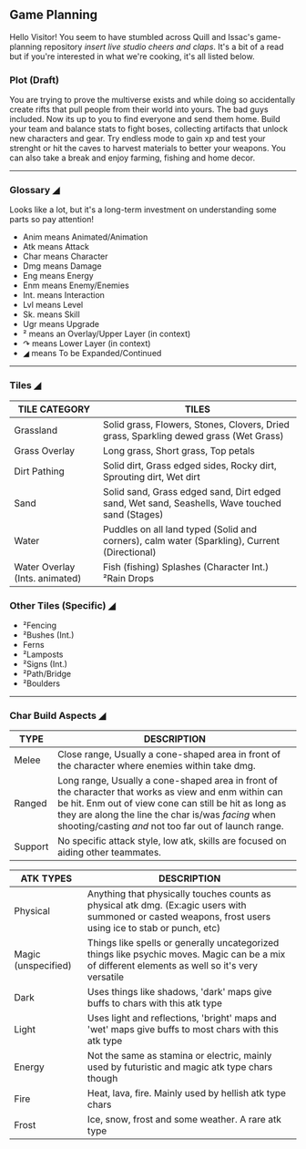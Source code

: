 ## Game Planning
Hello Visitor! You seem to have stumbled across Quill and Issac's game-planning repository _insert live studio cheers and claps_. It's a bit of a read but if you're interested in what we're cooking, it's all listed below.

### Plot (Draft)
You are trying to prove the multiverse exists and while doing so accidentally create rifts that pull people from their world into yours. The bad guys included. Now its up to you to find everyone and send them home. Build your team and balance stats to fight boses, collecting artifacts that unlock new characters and gear. Try endless mode to gain xp and test your strenght or hit the caves to harvest materials to better your weapons. You can also take a break and enjoy farming, fishing and home decor.

---------


### Glossary ◢

Looks like a lot, but it's a long-term investment on understanding some parts so pay attention!

- Anim means Animated/Animation
- Atk means Attack
- Char means Character
- Dmg means Damage
- Eng means Energy
- Enm means Enemy/Enemies
- Int. means Interaction
- Lvl means Level
- Sk. means Skill
- Ugr means Upgrade
- ² means an Overlay/Upper Layer (in context)
- ↷ means Lower Layer (in context)
- ◢ means To be Expanded/Continued
-----------------------------
### Tiles ◢

TILE CATEGORY  | TILES
-------------- | -------------
Grassland      |  Solid grass, Flowers, Stones, Clovers, Dried grass, Sparkling dewed grass (Wet Grass)
Grass Overlay  |  Long grass, Short grass, Top petals
Dirt Pathing   | Solid dirt, Grass edged sides, Rocky dirt, Sprouting dirt, Wet dirt
Sand           | Solid sand, Grass edged sand, Dirt edged sand, Wet sand, Seashells, Wave touched sand (Stages)
Water          | Puddles on all land typed (Solid and corners), calm water (Sparkling), Current (Directional)
Water Overlay (Ints. animated)  | Fish (fishing) Splashes (Character Int.) ²Rain Drops

### Other Tiles (Specific) ◢
- ²Fencing
- ²Bushes (Int.)
- Ferns
- ²Lamposts
- ²Signs (Int.)
- ²Path/Bridge
- ²Boulders
---------------------------
### Char Build Aspects ◢


TYPE | DESCRIPTION 
------- | -------
Melee | Close range, Usually a cone-shaped area in front of the character where enemies within take dmg.
Ranged | Long range, Usually a cone-shaped area in front of the character that works as view and enm within can be hit. Enm out of view cone can still be hit as long as they are along the line the char is/was _facing_ when shooting/casting _and_ not too far out of launch range.
Support | No specific attack style, low atk, skills are focused on aiding other teammates.

ATK TYPES | DESCRIPTION 
------- | -------
Physical | Anything that physically touches counts as physical atk dmg. (Ex:agic users with summoned or casted weapons, frost users using ice to stab or punch, etc)
Magic (unspecified) | Things like spells or generally uncategorized things like psychic moves. Magic can be a mix of different elements as well so it's very versatile
Dark | Uses things like shadows, 'dark' maps give buffs to chars with this atk type
Light | Uses light and reflections, 'bright' maps and 'wet' maps give buffs to most chars with this atk type
Energy | Not the same as stamina or electric, mainly used by futuristic and magic atk type chars though
Fire | Heat, lava, fire. Mainly used by hellish atk type chars
Frost | Ice, snow, frost and some weather. A rare atk type
